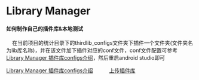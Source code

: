 # Library Manager

#### 如何制作自己的插件库&本地测试

&nbsp;&nbsp;&nbsp;&nbsp;在当前项目的统计目录下的thirdlib_configs文件夹下插件一个文件夹(文件夹名为lib库名称)，并在该文件加下插件对应的conf文件，conf文件配置可参考 [Library Manager 插件库configs介绍](https://github.com/pojul/library-manager-doc/blob/master/zh/configs.md)，然后重启android studio即可

[Library Manager 插件库configs介绍](https://github.com/pojul/library-manager-doc/blob/master/zh/configs.md)&nbsp;&nbsp;&nbsp;&nbsp;&nbsp;&nbsp;&nbsp;&nbsp;&nbsp;&nbsp;&nbsp;[上传插件库](https://github.com/pojul/library-manager-doc/blob/master/zh/upload.md)